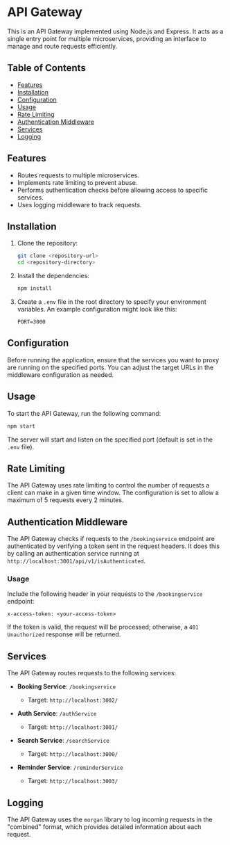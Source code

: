 # API Gateway

This is an API Gateway implemented using Node.js and Express. It acts as a single entry point for multiple microservices, providing an interface to manage and route requests efficiently.

## Table of Contents

- [Features](#features)
- [Installation](#installation)
- [Configuration](#configuration)
- [Usage](#usage)
- [Rate Limiting](#rate-limiting)
- [Authentication Middleware](#authentication-middleware)
- [Services](#services)
- [Logging](#logging)

## Features

- Routes requests to multiple microservices.
- Implements rate limiting to prevent abuse.
- Performs authentication checks before allowing access to specific services.
- Uses logging middleware to track requests.

## Installation

1. Clone the repository:

   ```bash
   git clone <repository-url>
   cd <repository-directory>
   ```

2. Install the dependencies:

   ```bash
   npm install
   ```

3. Create a `.env` file in the root directory to specify your environment variables. An example configuration might look like this:

   ```plaintext
   PORT=3000
   ```

## Configuration

Before running the application, ensure that the services you want to proxy are running on the specified ports. You can adjust the target URLs in the middleware configuration as needed.

## Usage

To start the API Gateway, run the following command:

```bash
npm start
```

The server will start and listen on the specified port (default is set in the `.env` file).

## Rate Limiting

The API Gateway uses rate limiting to control the number of requests a client can make in a given time window. The configuration is set to allow a maximum of 5 requests every 2 minutes.

## Authentication Middleware

The API Gateway checks if requests to the `/bookingservice` endpoint are authenticated by verifying a token sent in the request headers. It does this by calling an authentication service running at `http://localhost:3001/api/v1/isAuthenticated`.

### Usage

Include the following header in your requests to the `/bookingservice` endpoint:

```plaintext
x-access-token: <your-access-token>
```

If the token is valid, the request will be processed; otherwise, a `401 Unauthorized` response will be returned.

## Services

The API Gateway routes requests to the following services:

- **Booking Service**: `/bookingservice`

  - Target: `http://localhost:3002/`

- **Auth Service**: `/authService`

  - Target: `http://localhost:3001/`

- **Search Service**: `/searchService`

  - Target: `http://localhost:3000/`

- **Reminder Service**: `/reminderService`
  - Target: `http://localhost:3003/`

## Logging

The API Gateway uses the `morgan` library to log incoming requests in the "combined" format, which provides detailed information about each request.
